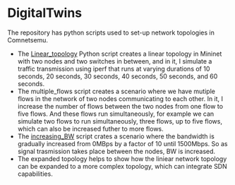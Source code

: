 # DigitalTwins
The repository has python scripts used to set-up network topologies in Comnetsemu.
- The [Linear_topology](https://github.com/johnsengendo/DigitalTwins/blob/main/linear_topology.py) Python script creates a linear topology in Mininet with two nodes and two switches in between, and in it, I simulate a traffic transmission using iperf that runs at varying durations of 10 seconds, 20 seconds, 30 seconds, 40 seconds, 50 seconds, and 60 seconds.
- The multiple_flows script creates a scenario where we have mutiple flows in the network of two nodes communicating to each other. In it, I increase the number of flows between the two nodes from one flow to five flows. And these flows run simultaneously, for example we can simulate two flows to run simultaneously, three flows, up to five flows, which can also be increased futher to more flows.
- The [increasing_BW](https://github.com/johnsengendo/DigitalTwins/blob/main/increasing_BW.py) script crates a scenario where the bandwidth is gradually increased from 0MBps by a factor of 10 until 1500Mbps. So as signal trasmission takes place between the nodes, BW is increased.
- The expanded topology helps to show how the liniear network topology can be expanded to a more complex topology, which can integrate SDN capabilities.
